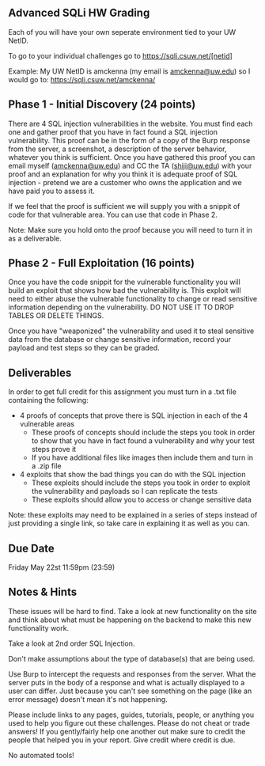 ## Advanced SQLi HW Grading
Each of you will have your own seperate environment tied to your UW NetID.

To go to your individual challenges go to https://sqli.csuw.net/[netid]

Example: My UW NetID is amckenna (my email is amckenna@uw.edu) so I would go to: https://sqli.csuw.net/amckenna/

## Phase 1 - Initial Discovery (24 points)
There are 4 SQL injection vulnerabilities in the website. You must find each one and gather proof that you have in fact found a SQL injection vulnerability. This proof can be in the form of a copy of the Burp response from the server, a screenshot, a description of the server behavior, whatever you think is sufficient. Once you have gathered this proof you can email myself (amckenna@uw.edu) and CC the TA (shiji@uw.edu) with your proof and an explanation for why you think it is adequate proof of SQL injection - pretend we are a customer who owns the application and we have paid you to assess it.

If we feel that the proof is sufficient we will supply you with a snippit of code for that vulnerable area. You can use that code in Phase 2.

Note: Make sure you hold onto the proof because you will need to turn it in as a deliverable.

## Phase 2 - Full Exploitation (16 points)
Once you have the code snippit for the vulnerable functionality you will build an exploit that shows how bad the vulnerability is. This exploit will need to either abuse the vulnerable functionality to change or read sensitive information depending on the vulnerability. DO NOT USE IT TO DROP TABLES OR DELETE THINGS.

Once you have "weaponized" the vulnerability and used it to steal sensitive data from the database or change sensitive information, record your payload and test steps so they can be graded.

## Deliverables
In order to get full credit for this assignment you must turn in a .txt file containing the following:

- 4 proofs of concepts that prove there is SQL injection in each of the 4 vulnerable areas
	- These proofs of concepts should include the steps you took in order to show that you have in fact found a vulnerability and why your test steps prove it
	- If you have additional files like images then include them and turn in a .zip file
- 4 exploits that show the bad things you can do with the SQL injection
	- These exploits should include the steps you took in order to exploit the vulnerability and payloads so I can replicate the tests
	- These exploits should allow you to access or change sensitive data 

Note: these exploits may need to be explained in a series of steps instead of just providing a single link, so take care in explaining it as well as you can.

## Due Date
Friday May 22st 11:59pm (23:59)

## Notes & Hints
These issues will be hard to find. Take a look at new functionality on the site and think about what must be happening on the backend to make this new functionality work.

Take a look at 2nd order SQL Injection.

Don't make assumptions about the type of database(s) that are being used.

Use Burp to intercept the requests and responses from the server. What the server puts in the body of a response and what is actually displayed to a user can differ. Just because you can't see something on the page (like an error message) doesn't mean it's not happening.

Please include links to any pages, guides, tutorials, people, or anything you used to help you figure out these challenges. Please do not cheat or trade answers! If you gently/fairly help one another out make sure to credit the people that helped you in your report. Give credit where credit is due.

No automated tools!